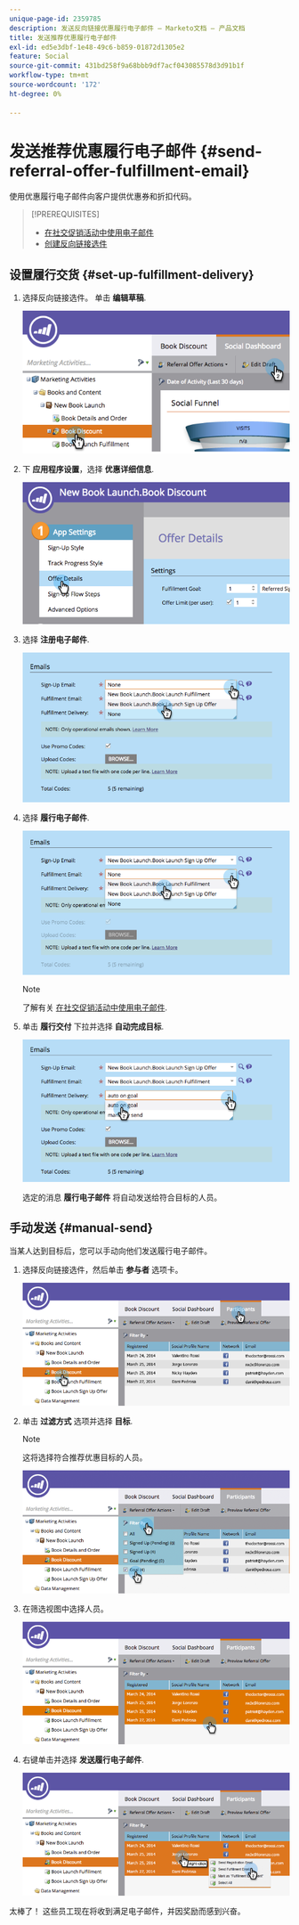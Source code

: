 ```yaml
---
unique-page-id: 2359785
description: 发送反向链接优惠履行电子邮件 — Marketo文档 — 产品文档
title: 发送推荐优惠履行电子邮件
exl-id: ed5e3dbf-1e48-49c6-b859-01872d1305e2
feature: Social
source-git-commit: 431bd258f9a68bbb9df7acf043085578d3d91b1f
workflow-type: tm+mt
source-wordcount: '172'
ht-degree: 0%

---
```


# 发送推荐优惠履行电子邮件 {#send-referral-offer-fulfillment-email}

使用优惠履行电子邮件向客户提供优惠券和折扣代码。

>[!PREREQUISITES]
>
>* [在社交促销活动中使用电子邮件](/help/marketo/product-docs/demand-generation/social/social-functions/use-emails-in-social-promotions.md)
>* [创建反向链接选件](/help/marketo/product-docs/demand-generation/social/referral-offers/create-a-referral-offer.md)

## 设置履行交货 {#set-up-fulfillment-delivery}

1. 选择反向链接选件。 单击 **编辑草稿**.

   ![](assets/image2015-4-20-16-3a3-3a14.png)

1. 下 **应用程序设置**，选择 **优惠详细信息**.

   ![](assets/image2015-4-23-12-3a53-3a16.png)

1. 选择 **注册电子邮件**.

   ![](assets/image2015-4-23-12-3a58-3a52.png)

1. 选择 **履行电子邮件**.

   ![](assets/image2015-4-23-13-3a4-3a40.png)

   >[!NOTE]
   >
   >了解有关 [在社交促销活动中使用电子邮件](/help/marketo/product-docs/demand-generation/social/social-functions/use-emails-in-social-promotions.md).

1. 单击 **履行交付** 下拉并选择 **自动完成目标**.

   ![](assets/image2015-4-23-13-3a13-3a33.png)

   选定的消息 **履行电子邮件** 将自动发送给符合目标的人员。

## 手动发送 {#manual-send}

当某人达到目标后，您可以手动向他们发送履行电子邮件。

1. 选择反向链接选件，然后单击 **参与者** 选项卡。

   ![](assets/image2015-4-20-15-3a37-3a14.png)

1. 单击 **过滤方式** 选项并选择 **目标**.

   >[!NOTE]
   >
   >这将选择符合推荐优惠目标的人员。

   ![](assets/image2015-4-20-15-3a59-3a11.png)

1. 在筛选视图中选择人员。

   ![](assets/2015-04-23-13-08-53.png)

1. 右键单击并选择 **发送履行电子邮件**.

   ![](assets/2015-04-20-15-54-13.png)

太棒了！ 这些员工现在将收到满足电子邮件，并因奖励而感到兴奋。
